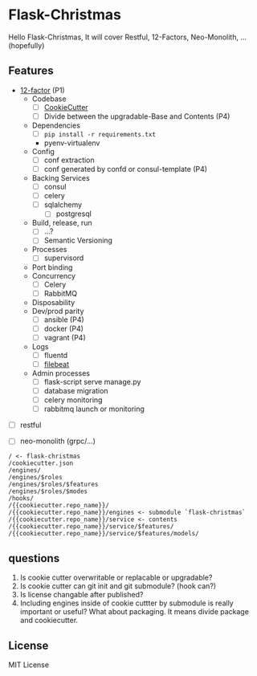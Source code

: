 # Flask-Christmas
Hello Flask-Christmas, It will cover Restful, 12-Factors, Neo-Monolith, ... (hopefully)

## Features
- [12-factor](http://12factor.net/) (P1)
	- Codebase
		- [ ] [CookieCutter](https://github.com/minhoryang/flask-christmas-cookiecutter)
		- [ ] Divide between the upgradable-Base and Contents (P4)
	- Dependencies
		- [ ] `pip install -r requirements.txt`
		- pyenv-virtualenv
	- Config
		- [ ] conf extraction
		- [ ] conf generated by confd or consul-template (P4)
	- Backing Services
		- [ ] consul
		- [ ] celery
		- [ ] sqlalchemy
			- [ ] postgresql
	- Build, release, run
		- [ ] ...?
		- [ ] Semantic Versioning
	- Processes
		- [ ] supervisord
	- Port binding
	- Concurrency
		- [ ] Celery
		- [ ] RabbitMQ
	- Disposability
	- Dev/prod parity
		- [ ] ansible (P4)
		- [ ] docker (P4)
		- [ ] vagrant (P4)
	- Logs
		- [ ] fluentd
		- [ ] [filebeat](https://github.com/elastic/beats)
	- Admin processes
		- [ ] flask-script serve manage.py 
		- [ ] database migration
		- [ ] celery monitoring
		- [ ] rabbitmq launch or monitoring
- [ ] restful
- [ ] neo-monolith (grpc/...)


```text
/ <- flask-christmas
/cookiecutter.json
/engines/
/engines/$roles
/engines/$roles/$features
/engines/$roles/$modes
/hooks/
/{{cookiecutter.repo_name}}/
/{{cookiecutter.repo_name}}/engines <- submodule `flask-christmas`
/{{cookiecutter.repo_name}}/service <- contents
/{{cookiecutter.repo_name}}/service/$features/
/{{cookiecutter.repo_name}}/service/$features/models/
```

## questions
1. Is cookie cutter overwritable or replacable or upgradable?
1. Is cookie cutter can git init and git submodule? (hook can?)
1. Is license changable after published?
1. Including engines inside of cookie cuttter by submodule is really important or useful? What about packaging. It means divide package and cookiecutter.


## License
MIT License
